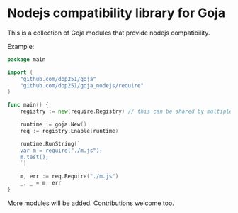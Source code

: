Nodejs compatibility library for Goja
====

This is a collection of Goja modules that provide nodejs compatibility.

Example:

```go
package main

import (
    "github.com/dop251/goja"
    "github.com/dop251/goja_nodejs/require"
)

func main() {
    registry := new(require.Registry) // this can be shared by multiple runtimes

    runtime := goja.New()
    req := registry.Enable(runtime)

    runtime.RunString(`
    var m = require("./m.js");
    m.test();
    `)

    m, err := req.Require("./m.js")
    _, _ = m, err
}
```

More modules will be added. Contributions welcome too.
